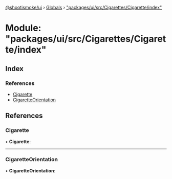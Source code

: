 [@shootismoke/ui](../README.md) › [Globals](../globals.md) › ["packages/ui/src/Cigarettes/Cigarette/index"](_packages_ui_src_cigarettes_cigarette_index_.md)

# Module: "packages/ui/src/Cigarettes/Cigarette/index"

## Index

### References

* [Cigarette](_packages_ui_src_cigarettes_cigarette_index_.md#cigarette)
* [CigaretteOrientation](_packages_ui_src_cigarettes_cigarette_index_.md#cigaretteorientation)

## References

###  Cigarette

• **Cigarette**:

___

###  CigaretteOrientation

• **CigaretteOrientation**:
